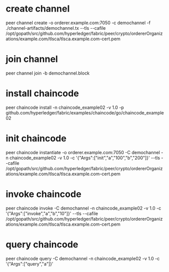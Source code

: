 # create channel 
peer channel create -o orderer.example.com:7050 -c demochannel -f ./channel-artifacts/demochannel.tx --tls --cafile /opt/gopath/src/github.com/hyperledger/fabric/peer/crypto/ordererOrganizations/example.com/tlsca/tlsca.example.com-cert.pem
# join channel
peer channel join -b demochannel.block
# install chaincode
peer chaincode install -n chaincode_example02 -v 1.0 -p github.com/hyperledger/fabric/examples/chaincode/go/chaincode_example02
# init chaincode
peer chaincode instantiate -o orderer.example.com:7050 -C demochannel -n chaincode_example02 -v 1.0 -c '{"Args":["init","a","100","b","200"]}' --tls --cafile /opt/gopath/src/github.com/hyperledger/fabric/peer/crypto/ordererOrganizations/example.com/tlsca/tlsca.example.com-cert.pem
# invoke chaincode
peer chaincode invoke -C demochannel -n chaincode_example02 -v 1.0 -c '{"Args":["invoke","a","b","10"]}' --tls --cafile /opt/gopath/src/github.com/hyperledger/fabric/peer/crypto/ordererOrganizations/example.com/tlsca/tlsca.example.com-cert.pem
# query chaincode
peer chaincode query -C demochannel -n chaincode_example02 -v 1.0 -c '{"Args":["query","a"]}'
